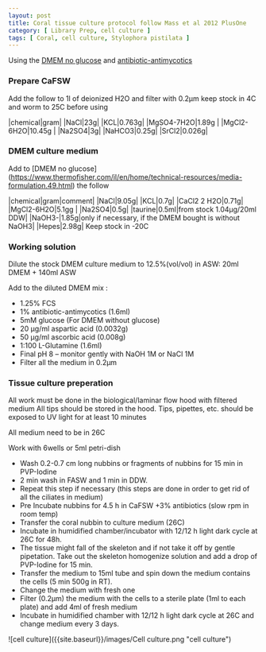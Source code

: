 ```yaml
---
layout: post
title: Coral tissue culture protocol follow Mass et al 2012 PlusOne
category: [ Library Prep, cell culture ]
tags: [ Coral, cell culture, Stylophora pistilata ]
---
```


Using the [DMEM no glucose](https://www.thermofisher.com/il/en/home/technical-resources/media-formulation.49.html) 
and [antibiotic-antimycotics](https://www.sigmaaldrich.com/catalog/product/sigma/a5955?lang=en&region=IL&gclid=CjwKCAiAxeX_BRASEiwAc1QdkTHI9jgWgbnXGSov48kLlqLCIoUz4GSq1O3bXiEthAf5XY6tGtfyHRoCCesQAvD_BwE)

### Prepare CaFSW

Add the follow to 1l of deionized H2O and filter with 0.2µm keep stock in 4C and worm to 25C before using

|chemical|gram|
|NaCl|23g|
|KCL|0.763g|
|MgSO4-7H2O|1.89g |
|MgCl2-6H2O|10.45g |
|Na2SO4|3g|
|NaHCO3|0.25g|
|SrCl2|0.026g|

### DMEM culture medium

Add to [DMEM no glucose] (https://www.thermofisher.com/il/en/home/technical-resources/media-formulation.49.html) the follow

|chemical|gram|comment|
|NaCl|9.05g|
|KCL|0.7g|
|CaCl2 2 H2O|0.71g|
|MgCl2-6H2O|5.1gg |
|Na2SO4|0.5g|
|taurine|0.5ml|from stock 1.04µg/20ml DDW|
|NaOH3-|1.85g|only if necessary, if the DMEM bought is without NaOH3|
|Hepes|2.98g|
Keep stock in -20C

### Working solution

Dilute the stock DMEM culture medium to 12.5%(vol/vol) in ASW: 20ml DMEM + 140ml ASW

Add to the diluted DMEM mix :

- 1.25% FCS 
- 1% antibiotic-antimycotics (1.6ml)
- 5mM glucose (For DMEM without glucose)
- 20 µg/ml aspartic acid (0.0032g) 
- 50 µg/ml ascorbic acid (0.008g) 
- 1:100 L-Glutamine (1.6ml)
- Final pH 8 – monitor gently with NaOH 1M or NaCl 1M 
- Filter all the medium in 0.2µm


### Tissue culture preperation

All work must be done in the biological/laminar flow hood with filtered medium
All tips should be stored in the hood. Tips, pipettes, etc. should be exposed to UV light for at least 10 minutes

All medium need to be in 26C

Work with 6wells or 5ml petri-dish

- Wash 0.2-0.7 cm long nubbins or fragments of nubbins for 15 min  in PVP-Iodine 
- 2 min wash in FASW and 1 min in DDW. 
- Repeat this step if necessary (this steps are done in order to get rid of all the ciliates in medium)
- Pre Incubate nubbins for 4.5 h in CaFSW +3% antibiotics (slow rpm in room temp)
- Transfer the coral nubbin to culture medium (26C)
- Incubate in humidified chamber/incubator with 12/12 h light dark cycle at 26C for 48h. 
- The tissue might fall of the skeleton and if not take it off by gentle pipetation. Take out the skeleton homogenize solution and add  a drop of PVP-Iodine for 15 min. 
- Transfer the medium to 15ml tube and spin down the medium contains the cells (5 min 500g in RT). 
- Change the medium with fresh one
- Filter (0.2µm) the medium with the cells to a sterile plate (1ml to each plate) and add 4ml of fresh medium
- Incubate in humidified chamber with 12/12 h light dark cycle at 26C and change medium every 3 days. 

![cell culture]({{site.baseurl}}/images/Cell culture.png "cell culture")
